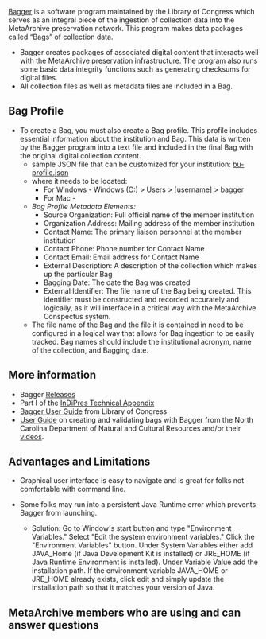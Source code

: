 [Bagger](https://github.com/LibraryOfCongress/bagger) is a software program maintained by the Library of Congress which serves as an integral piece of the ingestion of collection data into the MetaArchive preservation network. This program makes data packages called “Bags” of collection data. 

* Bagger creates packages of associated digital content that interacts well with the MetaArchive preservation infrastructure. The program also runs some basic data integrity functions such as generating checksums for digital files.
* All collection files as well as metadata files are included in a Bag.

Bag Profile
-----------

* To create a Bag, you must also create a Bag profile. This profile includes essential information about the institution and Bag. This data is written by the Bagger program into a text file and included in the final Bag with the original digital collection content.
	+ sample JSON file that can be customized for your institution: [bu-profile.json](https://confluence.educopia.org/download/attachments/80248839/bu-profile.json?version=1&modificationDate=1648481860082&api=v2)
	+ where it needs to be located:
		- For Windows - Windows (C:) > Users > [username] > bagger
		- For Mac -
	+ *Bag Profile Metadata Elements:*
		- Source Organization: Full official name of the member institution
		- Organization Address: Mailing address of the member institution
		- Contact Name: The primary liaison personnel at the member institution
		- Contact Phone: Phone number for Contact Name
		- Contact Email: Email address for Contact Name
		- External Description: A description of the collection which makes up the particular Bag
		- Bagging Date: The date the Bag was created
		- External Identifier: The file name of the Bag being created. This identifier must be constructed and recorded accurately and logically, as it will interface in a critical way with the MetaArchive Conspectus system.
	+ The file name of the Bag and the file it is contained in need to be configured in a logical way that allows for Bag ingestion to be easily tracked. Bag names should include the institutional acronym, name of the collection, and Bagging date.

More information
----------------

* Bagger [Releases](https://github.com/LibraryOfCongress/bagger/releases)
* Part I of the [InDiPres Technical Appendix](https://docs.google.com/document/d/1gGmkd-HNZo_ByfCnC6Y5Je2OUUDL5UFX/edit)
* [Bagger User Guide](https://docs.google.com/document/d/1MHvO13tW0fMCgzCFzHDFIIsr25mqYNOc/edit?usp=sharing&ouid=117497300378972443949&rtpof=true&sd=true) from Library of Congress
* [User Guide](https://archives.ncdcr.gov/media/800/open) on creating and validating bags with Bagger from the North Carolina Department of Natural and Cultural Resources and/or their [videos](https://www.youtube.com/watch?v=vK2aKQ64XCQ).

Advantages and Limitations
--------------------------

* Graphical user interface is easy to navigate and is great for folks not comfortable with command line.

  


* Some folks may run into a persistent Java Runtime error which prevents Bagger from launching.
	+ Solution: Go to Window's start button and type "Environment Variables." Select "Edit the system environment variables." Click the "Environment Variables" button. Under System Variables either add JAVA\_Home (if Java Development Kit is installed) or JRE\_HOME (if Java Runtime Environment is installed). Under Variable Value add the installation path. If the environment variable JAVA\_HOME or JRE\_HOME already exists, click edit and simply update the installation path so that it matches your version of Java.

MetaArchive members who are using and can answer questions
----------------------------------------------------------

  


